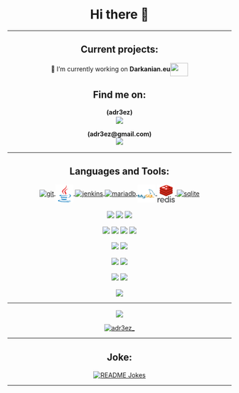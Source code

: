 <h1 align="center">Hi there 👋</h1>

<hr>

<h2 align="center">Current projects:</h2>
<p align="center">🔭 I’m currently working on <b>Darkanian.eu</b><a href="https://discord.gg/aTDBEdgtHM"><img align="center" src="https://raw.githubusercontent.com/rahuldkjain/github-profile-readme-generator/master/src/images/icons/Social/discord.svg" height="30" width="40" /></a>
<h2 align="center">Find me on:</h2>
<p align="center"><b>(adr3ez)</b><br> <a href="https://discordapp.com/users/adr3ez"><img align="center" src="https://img.shields.io/badge/Discord-7289DA?style=for-the-badge&logo=discord&logoColor=white" /></a></p>
  
<p align="center"><b>(adr3ez@gmail.com)</b><br> <a href="mailto://adr3ez@gmail.com"><img src="https://img.shields.io/badge/Gmail-D14836?style=for-the-badge&logo=gmail&logoColor=white" /></a></p>

<hr>

<h2 align="center">Languages and Tools:</h2>
<p align="center"> <a href="https://git-scm.com/" target="_blank" rel="noreferrer"> <img align="center" src="https://www.vectorlogo.zone/logos/git-scm/git-scm-icon.svg" alt="git" width="40" height="40"/> </a> <a href="https://www.java.com" target="_blank" rel="noreferrer"> <img align="center" src="https://raw.githubusercontent.com/devicons/devicon/master/icons/java/java-original.svg" alt="java" width="40" height="40"/> </a> <a href="https://www.jenkins.io" target="_blank" rel="noreferrer"> <img align="center" src="https://www.vectorlogo.zone/logos/jenkins/jenkins-icon.svg" alt="jenkins" width="40" height="40"/> </a> <a href="https://mariadb.org/" target="_blank" rel="noreferrer"> <img align="center" src="https://www.vectorlogo.zone/logos/mariadb/mariadb-icon.svg" alt="mariadb" width="40" height="40"/> </a> <a href="https://www.mysql.com/" target="_blank" rel="noreferrer"> <img align="center" src="https://raw.githubusercontent.com/devicons/devicon/master/icons/mysql/mysql-original-wordmark.svg" alt="mysql" width="40" height="40"/> </a> <a href="https://redis.io" target="_blank" rel="noreferrer"> <img align="center" src="https://raw.githubusercontent.com/devicons/devicon/master/icons/redis/redis-original-wordmark.svg" alt="redis" width="40" height="40"/> </a> <a href="https://www.sqlite.org/" target="_blank" rel="noreferrer"> <img align="center" src="https://www.vectorlogo.zone/logos/sqlite/sqlite-icon.svg" alt="sqlite" width="40" height="40"/> </a> 
<br><br>
<img align="center" src="https://img.shields.io/badge/gimp-5C5543?style=for-the-badge&logo=gimp&logoColor=white" /> 
  <img align="center" src="https://img.shields.io/badge/Inkscape-000000?style=for-the-badge&logo=Inkscape&logoColor=white" /> 
  <img align="center" src="https://img.shields.io/badge/Adobe%20Photoshop-31A8FF?style=for-the-badge&logo=Adobe%20Photoshop&logoColor=black" />
  <br><br>
  <img align="center" src="https://img.shields.io/badge/IntelliJ_IDEA-000000.svg?style=for-the-badge&logo=intellij-idea&logoColor=white" />
  <img align="center" src="https://img.shields.io/badge/Gradle-02303A.svg?style=for-the-badge&logo=Gradle&logoColor=white" />
  <img align="center" src="https://img.shields.io/badge/Eclipse-2C2255?style=for-the-badge&logo=eclipse&logoColor=white" />
  <img align="center" src="https://img.shields.io/badge/Visual_Studio-5C2D91?style=for-the-badge&logo=visual%20studio&logoColor=white" />
  <br><br>
  <img align="center" src="https://img.shields.io/badge/Google%20Sheets-34A853?style=for-the-badge&logo=google-sheets&logoColor=white" />
  <img align="center" src="https://img.shields.io/badge/Microsoft_Office-D83B01?style=for-the-badge&logo=microsoft-office&logoColor=white" />
  <br><br>
  <img align="center" src="https://img.shields.io/badge/Google_chrome-4285F4?style=for-the-badge&logo=Google-chrome&logoColor=white" />
  <img align="center" src="https://img.shields.io/badge/Opera-FF1B2D?style=for-the-badge&logo=Opera&logoColor=white" />
  <br><br>
  <img align="center" src="https://img.shields.io/badge/GitHub-100000?style=for-the-badge&logo=github&logoColor=white" />
  <img align="center" src="https://img.shields.io/badge/GitLab-330F63?style=for-the-badge&logo=gitlab&logoColor=white" />
  <br><br>
  <img align="center" src="https://img.shields.io/badge/Android-3DDC84?style=for-the-badge&logo=android&logoColor=white" />
</p>

<hr>

<p align="center"><img align="center" src="https://myreadme.vercel.app/api/embed/adreez?panels=userstatistics,toprepositories,toplanguages,commitgraph" /></p>
<p align="center"><a href="https://ko-fi.com/adr3ez_"> <img align="center" src="https://cdn.ko-fi.com/cdn/kofi3.png?v=3" height="50" width="210" alt="adr3ez_" /></a></p>

<hr class="dashed">

<h2 align="center">Joke:</h2>
<p align="center"><a href="https://readme-jokes.vercel.app"><img align="center" src="https://readme-jokes.vercel.app/api" alt="README Jokes" /></p>

  <hr>
